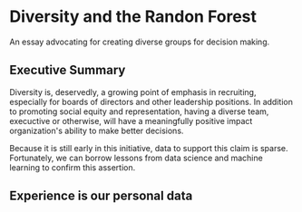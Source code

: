 # Diversity and the Randon Forest
An essay advocating for creating diverse groups for decision making.

## Executive Summary
Diversity is, deservedly, a growing point of emphasis in recruiting, especially for boards of directors and other leadership positions. In addition to promoting social equity and representation, having a diverse team, execuctive or otherwise, will have a meaningfully positive impact organization's ability to make better decisions. 

Because it is still early in this initiative, data to support this claim is sparse. Fortunately, we can borrow lessons from data science and machine learning to confirm this assertion.


## Experience is our personal data


